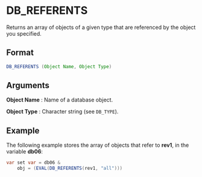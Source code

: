 # DB_REFERENTS

Returns an array of objects of a given type that are referenced by the object you specified.

## Format
```java
DB_REFERENTS (Object Name, Object Type)
```
## Arguments

 



**Object Name**
: Name of a database object. 


**Object Type**
: Character string (see `DB_TYPE`). 


## Example

The following example stores the array of objects that refer to **rev1**, in the variable **db06**:
```java
var set var = db06 &
    obj = (EVAL(DB_REFERENTS(rev1, "all")))
```